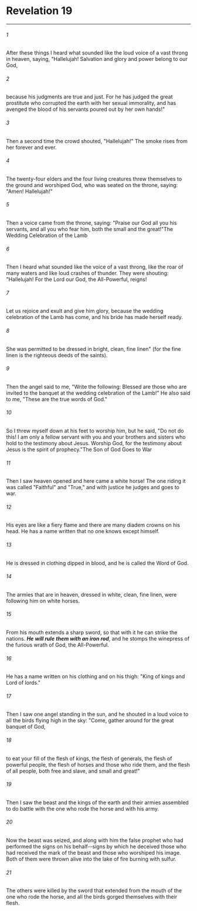 # Revelation 19
***



###### 1 
After these things I heard what sounded like the loud voice of a vast throng in heaven, saying, "Hallelujah! Salvation and glory and power belong to our God, 

###### 2 
because his judgments are true and just. For he has judged the great prostitute who corrupted the earth with her sexual immorality, and has avenged the blood of his servants poured out by her own hands!" 

###### 3 
Then a second time the crowd shouted, "Hallelujah!" The smoke rises from her forever and ever. 

###### 4 
The twenty-four elders and the four living creatures threw themselves to the ground and worshiped God, who was seated on the throne, saying: "Amen! Hallelujah!" 

###### 5 
Then a voice came from the throne, saying: "Praise our God all you his servants, and all you who fear him, both the small and the great!"The Wedding Celebration of the Lamb 

###### 6 
Then I heard what sounded like the voice of a vast throng, like the roar of many waters and like loud crashes of thunder. They were shouting: "Hallelujah! For the Lord our God, the All-Powerful, reigns! 

###### 7 
Let us rejoice and exult and give him glory, because the wedding celebration of the Lamb has come, and his bride has made herself ready. 

###### 8 
She was permitted to be dressed in bright, clean, fine linen" (for the fine linen is the righteous deeds of the saints). 

###### 9 
Then the angel said to me, "Write the following: Blessed are those who are invited to the banquet at the wedding celebration of the Lamb!" He also said to me, "These are the true words of God." 

###### 10 
So I threw myself down at his feet to worship him, but he said, "Do not do this! I am only a fellow servant with you and your brothers and sisters who hold to the testimony about Jesus. Worship God, for the testimony about Jesus is the spirit of prophecy."The Son of God Goes to War 

###### 11 
Then I saw heaven opened and here came a white horse! The one riding it was called "Faithful" and "True," and with justice he judges and goes to war. 

###### 12 
His eyes are like a fiery flame and there are many diadem crowns on his head. He has a name written that no one knows except himself. 

###### 13 
He is dressed in clothing dipped in blood, and he is called the Word of God. 

###### 14 
The armies that are in heaven, dressed in white, clean, fine linen, were following him on white horses. 

###### 15 
From his mouth extends a sharp sword, so that with it he can strike the nations. **_He_** **_will rule_** _**them with an iron rod**,_ and he stomps the winepress of the furious wrath of God, the All-Powerful. 

###### 16 
He has a name written on his clothing and on his thigh: "King of kings and Lord of lords." 

###### 17 
Then I saw one angel standing in the sun, and he shouted in a loud voice to all the birds flying high in the sky: "Come, gather around for the great banquet of God, 

###### 18 
to eat your fill of the flesh of kings, the flesh of generals, the flesh of powerful people, the flesh of horses and those who ride them, and the flesh of all people, both free and slave, and small and great!" 

###### 19 
Then I saw the beast and the kings of the earth and their armies assembled to do battle with the one who rode the horse and with his army. 

###### 20 
Now the beast was seized, and along with him the false prophet who had performed the signs on his behalf--signs by which he deceived those who had received the mark of the beast and those who worshiped his image. Both of them were thrown alive into the lake of fire burning with sulfur. 

###### 21 
The others were killed by the sword that extended from the mouth of the one who rode the horse, and all the birds gorged themselves with their flesh.

